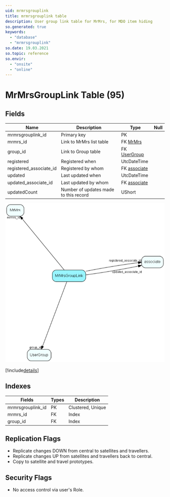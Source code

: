 ```yaml
---
uid: mrmrsgrouplink
title: mrmrsgrouplink table
description: User group link table for MrMrs, for MDO item hiding
so.generated: true
keywords:
  - "database"
  - "mrmrsgrouplink"
so.date: 19.03.2021
so.topic: reference
so.envir:
  - "onsite"
  - "online"
---
```


# MrMrsGroupLink Table (95)

## Fields

| Name | Description | Type | Null |
|------|-------------|------|:----:|
|mrmrsgrouplink\_id|Primary key|PK| |
|mrmrs\_id|Link to MrMrs list table|FK [MrMrs](MrMrs.md)| |
|group\_id|Link to Group table|FK [UserGroup](UserGroup.md)| |
|registered|Registered when|UtcDateTime| |
|registered\_associate\_id|Registered by whom|FK [associate](associate.md)| |
|updated|Last updated when|UtcDateTime| |
|updated\_associate\_id|Last updated by whom|FK [associate](associate.md)| |
|updatedCount|Number of updates made to this record|UShort| |


![MrMrsGroupLink table relationship diagram](media\MrMrsGroupLink.png)

[!include[details](./includes/MrMrsGroupLink.md)]

## Indexes

| Fields | Types | Description |
|--------|-------|-------------|
|mrmrsgrouplink\_id |PK |Clustered, Unique |
|mrmrs\_id |FK |Index |
|group\_id |FK |Index |

## Replication Flags

* Replicate changes DOWN from central to satellites and travellers.
* Replicate changes UP from satellites and travellers back to central.
* Copy to satellite and travel prototypes.

## Security Flags

* No access control via user's Role.

